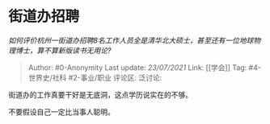 # 街道办招聘
*如何评价杭州一街道办招聘8名工作人员全是清华北大硕士，甚至还有一位地球物理博士，算不算新版读书无用论?*

> Author: #0-Anonymity
> Last update: *23/07/2021*
> Link: [[学会]]
> Tag: #4-世界史/社科 #2-事业/职业
> 评论区:
> 泛讨论:

街道办的工作真要干好是无底洞，这点学历说实在的不够。

不要假设自己一定比当事人聪明。
